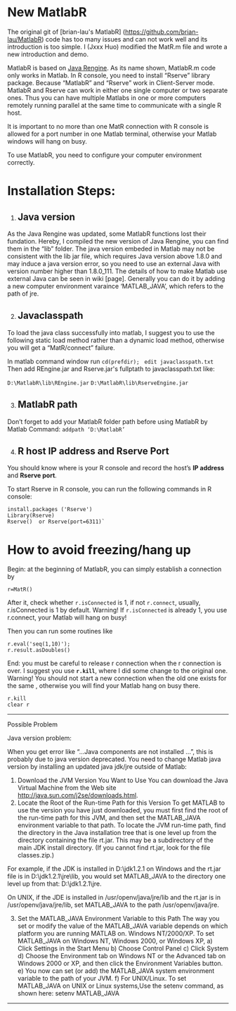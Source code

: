 # New MatlabR

The original git of [brian-lau's MatlabR] (https://github.com/brian-lau/MatlabR) code has too many issues and can not work well and its introduction is too simple. I (Jxxx Huo) modified the MatR.m file and wrote a new introduction and demo. 

MatlabR is based on [Java Rengine](https://github.com/s-u/REngine). As its name shown, MatlabR.m code only works in Matlab. In R console, you need to install “Rserve” library package. Because “MatlabR” and “Rserve” work in Client-Server mode. MatlabR and Rserve can work in either one single computer or two separate ones. Thus you can have multiple Matlabs in one or more computers remotely running parallel at the same time to communicate with a single R host. 

It is important to no more than one MatR connection with R console is allowed for a port number in one Matlab terminal, otherwise your Matlab windows will hang on busy. 

To use MatlabR, you need to configure your computer environment correctly. 

# Installation Steps:

1.	## Java version

As the Java Rengine was updated, some MatlabR functions lost their fundation. Hereby, I compiled the new version of Java Rengine, you can find them in the “lib” folder. The java version embeded in Matlab may not be consistent with the lib jar file, which requires Java version above 1.8.0 and may induce a java version error, so you need to use an external Java with version number higher than 1.8.0_111. The details of how to make Matlab use external Java can be seen in wiki [page]. Generally you can do it by adding a new computer environment varaince ‘MATLAB_JAVA’, which refers to the path of jre.

2.	## Javaclasspath
To load the java class successfully into matlab, I suggest you to use the following static load method rather than a dynamic load method, otherwise you will get a “MatR/connect” failure.

In matlab command window run 
`cd(prefdir); `
`edit javaclasspath.txt`     
Then add REngine.jar and Rserve.jar's fullptath to javaclasspath.txt like:

`D:\MatlabR\lib\REngine.jar`
`D:\MatlabR\lib\RserveEngine.jar`

3.	## MatlabR path
Don’t forget to add your MatlabR folder path before using MatlabR by Matlab Command:
`addpath ‘D:\MatlabR’` 

4.	## R host IP address and Rserve Port
You should know where is your R console and record the host’s **IP address** and **Rserve port**.

To start Rserve in R console, you can run the following commands in R console:

```
install.packages ('Rserve')
Library(Rserve)
Rserve()  or Rserve(port=6311)`
```
# How to avoid freezing/hang up

Begin: at the beginning of MatlabR, you can simply establish a connection by 

```
r=MatR()
```
After it, check whether `r.isConnected` is 1, if not `r.connect`, usually, r.isConnected is 1 by default.
Warning! If `r.isConnected` is already 1, you use r.connect, your Matlab will hang on busy! 

Then you can run some routines like 
```
r.eval('seq(1,10)');
r.result.asDoubles()
   ```
   End: you must be careful to release r connection when the r connection is over. I suggest you use **`r.kill`**, where I did some change to the original one. Warning! You should not start a new connection when the old one exists for the same , otherwise you will find your Matlab hang on busy there. 
   ```
   r.kill
   clear r
   ```

---------------------------------------------------------------------------------------------------------------------------------

Possible Problem

Java version problem:

When you get error like “...Java components are not installed ...”, this is probably due to java version deprecated. You need to change Matlab java version by installing an updated java jdk/jre outside of Matlab:

1. Download the JVM Version You Want to Use
You can download the Java Virtual Machine from the Web site http://java.sun.com/j2se/downloads.html.
2. Locate the Root of the Run-time Path for this Version
To get MATLAB to use the version you have just downloaded, you must first find the root of the run-time path for this JVM, and then set the MATLAB_JAVA environment variable to that path. To locate the JVM run-time path, find the directory in the Java installation tree that is one level up from the directory containing the file rt.jar. This may be a subdirectory of the main JDK install directory. (If you cannot find rt.jar, look for the file classes.zip.)

For example, if the JDK is installed in D:\jdk1.2.1 on Windows and the rt.jar file is in D:\jdk1.2.1\jre\lib, you would set MATLAB_JAVA to the directory one level up from that: D:\jdk1.2.1\jre.

On UNIX, if the JDE is installed in /usr/openv/java/jre/lib and the rt.jar is in /usr/openv/java/jre/lib, set MATLAB_JAVA to the path /usr/openv/java/jre.

3. Set the MATLAB_JAVA Environment Variable to this Path
The way you set or modify the value of the MATLAB_JAVA variable depends on which platform you are running MATLAB on. Windows NT/2000/XP.   To set MATLAB_JAVA on Windows NT, Windows 2000, or Windows XP,
a)	Click Settings in the Start Menu
b)	Choose Control Panel
c)	Click System
d)	Choose the Environment tab on Windows NT or the Advanced tab on Windows 2000 or XP, and then click the Environment Variables button.
e)	You now can set (or add) the MATLAB_JAVA system environment variable to the path of your JVM.
f)	For UNIX/Linux.   To set MATLAB_JAVA on UNIX or Linux systems,Use the setenv command, as shown here:
setenv MATLAB_JAVA <path to JVM>

------------------------------------------------------------------






